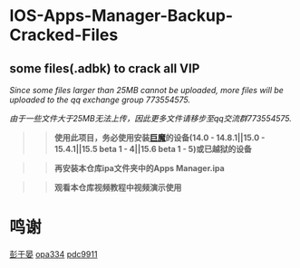# IOS-Apps-Manager-Backup-Cracked-Files
## some files(.adbk) to crack all VIP
  _Since some files larger than 25MB cannot be uploaded, more files will be uploaded to the qq exchange group 773554575._
 
 _由于一些文件大于25MB无法上传，因此更多文件请移步至qq交流群773554575._


> >**使用此项目，务必使用安装[巨魔](https://github.com/opa334/TrollStore)的设备(14.0 - 14.8.1||15.0 - 15.4.1||15.5 beta 1 - 4||15.6 beta 1 - 5)或已越狱的设备**

> >**再安装本仓库ipa文件夹中的Apps Manager.ipa**

> >**观看本仓库视频教程中视频演示使用**


# 鸣谢
[彭于晏](https://github.com/89996462)
[opa334](https://github.com/opa334)
[pdc9911](https://github.com/pdc9911)
